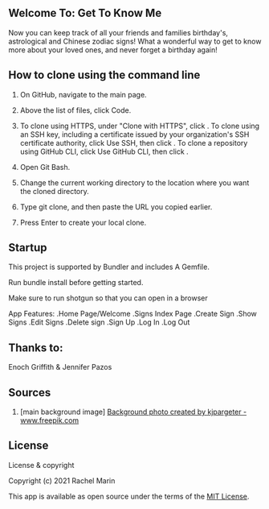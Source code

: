 ## Welcome To: Get To Know Me 
Now you can keep track of all your friends and families birthday's, astrological and 
Chinese zodiac signs! What a wonderful way to get to know more about your loved ones, 
and never forget a birthday again!

## How to clone using the command line
1. On GitHub, navigate to the main page.

2. Above the list of files, click  Code.

3. To clone using HTTPS, under "Clone with HTTPS", click . To clone using an SSH key, including a certificate issued by your organization's SSH certificate authority, click Use SSH, then click . To clone a repository using GitHub CLI, click Use GitHub CLI, then click .

4. Open Git Bash.

5. Change the current working directory to the location where you want the cloned directory.

6. Type git clone, and then paste the URL you copied earlier.

7. Press Enter to create your local clone.


## Startup
This project is supported by Bundler and includes A Gemfile.

Run bundle install before getting started.

Make sure to run shotgun so that you can open in a browser

App Features:
.Home Page/Welcome
.Signs Index Page
.Create Sign
.Show Signs
.Edit Signs
.Delete sign
.Sign Up
.Log In
.Log Out

## Thanks to:
Enoch Griffith & Jennifer Pazos


## Sources
1. [main background image] <a href='https://www.freepik.com/photos/background'>Background photo created by kjpargeter - www.freepik.com</a>


## License

License & copyright

Copyright (c) 2021 Rachel Marin

This app is available as open source under the terms of the [MIT License](https://opensource.org/licenses/MIT).

